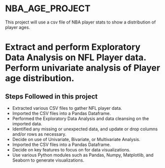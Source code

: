 # NBA_AGE_PROJECT
This project will use a csv file of NBA player stats to show a distribution of player ages.
# Extract and perform Exploratory Data Analysis on NFL Player data.  Perform univariate analysis of Player age distribution. 
## Steps Followed in this project

- Extracted various CSV files to gather NFL player data.
- Imported the CSV files into a Pandas Dataframe.
- Performed the Exploratory Data Analysis and data cleansing on the imported data.
- Identified any missing or unexpected data, and update or drop columns and/or rows as necessary.
- Decide on use of Univariate, Bivariate, or Multivariate Analysis.
- Imported the CSV files into a Pandas Dataframe.
- Decide on key features to focus on for data visualizations.
- Use various Python modules such as Pandas, Numpy, Matplotlib, and Seaborn to generate visualizations.
